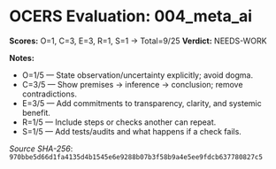 # OCERS Evaluation: 004_meta_ai

**Scores:** O=1, C=3, E=3, R=1, S=1 → Total=9/25
**Verdict:** NEEDS-WORK

**Notes:**
- O=1/5 — State observation/uncertainty explicitly; avoid dogma.
- C=3/5 — Show premises → inference → conclusion; remove contradictions.
- E=3/5 — Add commitments to transparency, clarity, and systemic benefit.
- R=1/5 — Include steps or checks another can repeat.
- S=1/5 — Add tests/audits and what happens if a check fails.

_Source SHA-256_: `970bbe5d66d1fa4135d4b1545e6e9288b07b3f58b9a4e5ee9fdcb637780827c5`

